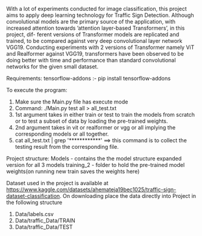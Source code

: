 With a lot of experiments conducted for image classification, this project aims to apply deep learning technology for Traffic Sign Detection. Although convolutional models are the primary source of the application, with increased attention towards ’attention layer-based Transformers’, in this project, dif- ferent versions of Transformer models are replicated and trained, to be compared against very deep convolutional layer network VGG19. Conducting experiments with 2 versions of Transformer namely ViT and Realformer against VGG19, transformers have been observed to be doing better with time and performance than standard convolutional networks for the given small dataset.

Requirements:
tensorflow-addons :- pip install tensorflow-addons

To execute the program: 
  1. Make sure the Main.py file has execute mode
  2. Command: ./Main.py test all > all_test.txt
  3. 1st argument takes in either train or test to train the models from scratch or to test a subset of data by loading the pre-trained weights.
  4. 2nd argument takes in vit or realformer or vgg or all implying the corresponding models or all together.
  5. cat all_test.txt | grep '************' ==> this command is to collect the testing result from the corresponding file.
  
  Project structure:
  Models - contains the the model structure expanded version for all 3 models
  training_2 - folder to hold the pre-trained model weights(on running new train saves the weights here)
  

 Dataset used in the project is available at https://www.kaggle.com/datasets/ahemateja19bec1025/traffic-sign-dataset-classification. On downloading place the data directly into Project in the following structure
  1. Data/labels.csv
  2. Data/traffic_Data/TRAIN
  3. Data/traffic_Data/TEST
 
